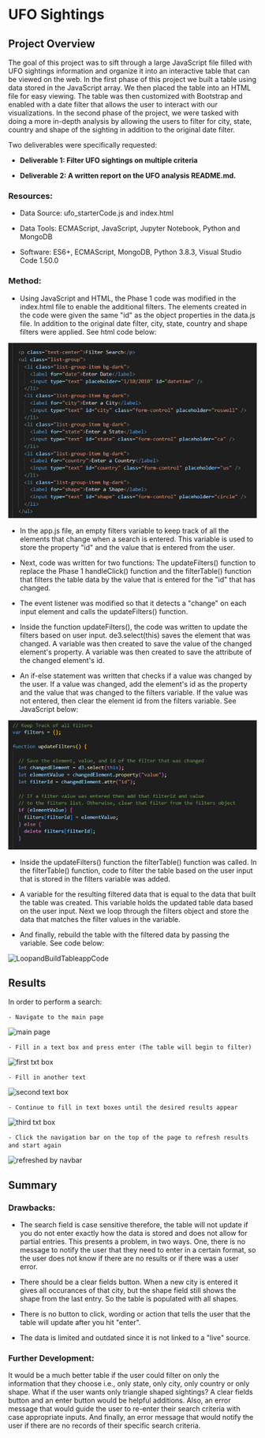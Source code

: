 UFO Sightings
=============

Project Overview
----------------

The goal of this project was to sift through a large JavaScript file filled with
UFO sightings information and organize it into an interactive table that can be
viewed on the web. In the first phase of this project we built a table using
data stored in the JavaScript array. We then placed the table into an HTML file
for easy viewing. The table was then customized with Bootstrap and enabled with
a date filter that allows the user to interact with our visualizations. In the
second phase of the project, we were tasked with doing a more in-depth analysis
by allowing the users to filter for city, state, country and shape of the
sighting in addition to the original date filter.

Two deliverables were specifically requested:

-   **Deliverable 1: Filter UFO sightings on multiple criteria**

-   **Deliverable 2: A written report on the UFO analysis README.md.**

### Resources:

-   Data Source: ufo_starterCode.js and index.html

-   Data Tools: ECMAScript, JavaScript, Jupyter Notebook, Python and MongoDB

-   Software: ES6+, ECMAScript, MongoDB, Python 3.8.3, Visual Studio Code 1.50.0

### Method:

-   Using JavaScript and HTML, the Phase 1 code was modified in the index.html
    file to enable the additional filters. The elements created in the code were
    given the same "id" as the object properties in the data.js file. In
    addition to the original date filter, city, state, country and shape filters
    were applied. See html code below:

![indexfilters_VSCode](./images/indexfilters_VSCode.png)

-   In the app.js file, an empty filters variable to keep track of all the
    elements that change when a search is entered. This variable is used to
    store the property "id" and the value that is entered from the user.

-   Next, code was written for two functions: The updateFilters() function to
    replace the Phase 1 handleClick() function and the filterTable() function
    that filters the table data by the value that is entered for the "id" that
    has changed.

-   The event listener was modified so that it detects a "change" on each input
    element and calls the updateFilters() function.

-   Inside the function updateFilters(), the code was written to update the
    filters based on user input. de3.select(this) saves the element that was
    changed. A variable was then created to save the value of the changed
    element's property. A variable was then created to save the attribute of the
    changed element's id.

-   An if-else statement was written that checks if a value was changed by the
    user. If a value was changed, add the element's id as the property and the
    value that was changed to the filters variable. If the value was not
    entered, then clear the element id from the filters variable. See JavaScript
    below:

![filterscodeapp_VSCode](./images/filterscodeapp_VSCode.png)

-   Inside the updateFilters() function the filterTable() function was called.
    In the filterTable() function, code to filter the table based on the user
    input that is stored in the filters variable was added.

-   A variable for the resulting filtered data that is equal to the data that
    built the table was created. This variable holds the updated table data
    based on the user input. Next we loop through the filters object and store
    the data that matches the filter values in the variable.

-   And finally, rebuild the table with the filtered data by passing the
    variable. See code below:

![LoopandBuildTableappCode](./images/LoopandBuildTableappCode.png)

Results
-------

In order to perform a search:

~~~~~~~~~~~~~~~~~~~~~~~~~~~~~~~~~~~~~~~~~~~~~~~~~~~~~~~~~~~~~~~~~~~~~~~~~~~~~~~~
- Navigate to the main page
~~~~~~~~~~~~~~~~~~~~~~~~~~~~~~~~~~~~~~~~~~~~~~~~~~~~~~~~~~~~~~~~~~~~~~~~~~~~~~~~

![main page](https://user-images.githubusercontent.com/103155045/185820993-86edd51c-6754-4704-81f1-ba1148b87b2a.png)

~~~~~~~~~~~~~~~~~~~~~~~~~~~~~~~~~~~~~~~~~~~~~~~~~~~~~~~~~~~~~~~~~~~~~~~~~~~~~~~~
- Fill in a text box and press enter (The table will begin to filter)
~~~~~~~~~~~~~~~~~~~~~~~~~~~~~~~~~~~~~~~~~~~~~~~~~~~~~~~~~~~~~~~~~~~~~~~~~~~~~~~~

![first txt box](https://user-images.githubusercontent.com/103155045/185821017-222adfe1-1a34-4321-a091-dab22c7059bc.png)

~~~~~~~~~~~~~~~~~~~~~~~~~~~~~~~~~~~~~~~~~~~~~~~~~~~~~~~~~~~~~~~~~~~~~~~~~~~~~~~~
- Fill in another text
~~~~~~~~~~~~~~~~~~~~~~~~~~~~~~~~~~~~~~~~~~~~~~~~~~~~~~~~~~~~~~~~~~~~~~~~~~~~~~~~

![second text box](https://user-images.githubusercontent.com/103155045/185821035-392c8360-7ea0-4356-bb16-155636fd518a.png)

~~~~~~~~~~~~~~~~~~~~~~~~~~~~~~~~~~~~~~~~~~~~~~~~~~~~~~~~~~~~~~~~~~~~~~~~~~~~~~~~
- Continue to fill in text boxes until the desired results appear
~~~~~~~~~~~~~~~~~~~~~~~~~~~~~~~~~~~~~~~~~~~~~~~~~~~~~~~~~~~~~~~~~~~~~~~~~~~~~~~~

![third txt box](https://user-images.githubusercontent.com/103155045/185821049-c1b7e08e-36dc-457d-ad8b-811c712c6946.png)

~~~~~~~~~~~~~~~~~~~~~~~~~~~~~~~~~~~~~~~~~~~~~~~~~~~~~~~~~~~~~~~~~~~~~~~~~~~~~~~~
- Click the navigation bar on the top of the page to refresh results and start again
~~~~~~~~~~~~~~~~~~~~~~~~~~~~~~~~~~~~~~~~~~~~~~~~~~~~~~~~~~~~~~~~~~~~~~~~~~~~~~~~

![refreshed by navbar](https://user-images.githubusercontent.com/103155045/185821064-04009196-270f-4c91-9e1c-1e26b951501b.png)

Summary
-------

### Drawbacks:

-   The search field is case sensitive therefore, the table will not update if
    you do not enter exactly how the data is stored and does not allow for
    partial entries. This presents a problem, in two ways. One, there is no
    message to notify the user that they need to enter in a certain format, so
    the user does not know if there are no results or if there was a user error.

-   There should be a clear fields button. When a new city is entered it gives
    all occurances of that city, but the shape field still shows the shape from
    the last entry. So the table is populated with all shapes.

-   There is no button to click, wording or action that tells the user that the
    table will update after you hit "enter".

-   The data is limited and outdated since it is not linked to a "live" source.

### Further Development:

It would be a much better table if the user could filter on only the information
that they choose i.e., only state, only city, only country or only shape. What
if the user wants only triangle shaped sightings? A clear fields button and an
enter button would be helpful additions. Also, an error message that would guide
the user to re-enter their search criteria with case appropriate inputs. And
finally, an error message that would notify the user if there are no records of
their specific search criteria.
